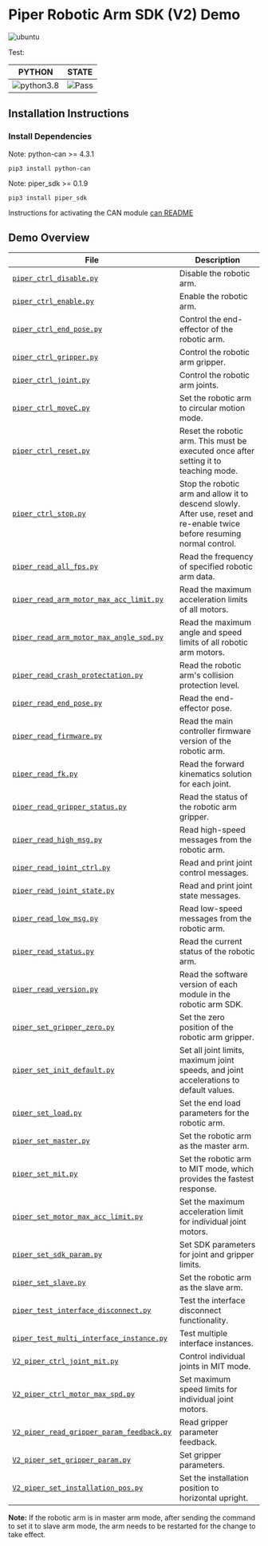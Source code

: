# Piper Robotic Arm SDK (V2) Demo

![ubuntu](https://img.shields.io/badge/Ubuntu-20.04-orange.svg)

Test:

| PYTHON | STATE |
|---|---|
| ![python3.8](https://img.shields.io/badge/Python-3.8-blue.svg) | ![Pass](https://img.shields.io/badge/Pass-blue.svg) |

## Installation Instructions

### Install Dependencies

Note: python-can >= 4.3.1

```shell
pip3 install python-can
```

Note: piper_sdk >= 0.1.9

```shell
pip3 install piper_sdk
```

Instructions for activating the CAN module [can README](../../asserts/can_config.MD)

## Demo Overview

| File | Description |
|---|---|
|[`piper_ctrl_disable.py`](./piper_ctrl_disable.py)|Disable the robotic arm.|
|[`piper_ctrl_enable.py`](./piper_ctrl_enable.py)|Enable the robotic arm.|
|[`piper_ctrl_end_pose.py`](./piper_ctrl_end_pose.py)|Control the end-effector of the robotic arm.|
|[`piper_ctrl_gripper.py`](./piper_ctrl_gripper.py)|Control the robotic arm gripper.|
|[`piper_ctrl_joint.py`](./piper_ctrl_joint.py)|Control the robotic arm joints.|
|[`piper_ctrl_moveC.py`](./piper_ctrl_moveC.py)|Set the robotic arm to circular motion mode.|
|[`piper_ctrl_reset.py`](./piper_ctrl_reset.py)|Reset the robotic arm. This must be executed once after setting it to teaching mode.|
|[`piper_ctrl_stop.py`](./piper_ctrl_stop.py)|Stop the robotic arm and allow it to descend slowly. After use, reset and re-enable twice before resuming normal control.|
|[`piper_read_all_fps.py`](./piper_read_all_fps.py)|Read the frequency of specified robotic arm data.|
|[`piper_read_arm_motor_max_acc_limit.py`](./piper_read_arm_motor_max_acc_limit.py)|Read the maximum acceleration limits of all motors.|
|[`piper_read_arm_motor_max_angle_spd.py`](./piper_read_arm_motor_max_angle_spd.py)|Read the maximum angle and speed limits of all robotic arm motors.|
|[`piper_read_crash_protectation.py`](./piper_read_crash_protectation.py)|Read the robotic arm's collision protection level.|
|[`piper_read_end_pose.py`](./piper_read_end_pose.py)|Read the end-effector pose.|
|[`piper_read_firmware.py`](./piper_read_firmware.py)|Read the main controller firmware version of the robotic arm.|
|[`piper_read_fk.py`](./piper_read_fk.py)|Read the forward kinematics solution for each joint.|
|[`piper_read_gripper_status.py`](./piper_read_gripper_status.py)|Read the status of the robotic arm gripper.|
|[`piper_read_high_msg.py`](./piper_read_high_msg.py)|Read high-speed messages from the robotic arm.|
|[`piper_read_joint_ctrl.py`](./piper_read_joint_ctrl.py)|Read and print joint control messages.|
|[`piper_read_joint_state.py`](./piper_read_joint_state.py)|Read and print joint state messages.|
|[`piper_read_low_msg.py`](./piper_read_low_msg.py)|Read low-speed messages from the robotic arm.|
|[`piper_read_status.py`](./piper_read_status.py)|Read the current status of the robotic arm.|
|[`piper_read_version.py`](./piper_read_version.py)|Read the software version of each module in the robotic arm SDK.|
|[`piper_set_gripper_zero.py`](./piper_set_gripper_zero.py)|Set the zero position of the robotic arm gripper.|
|[`piper_set_init_default.py`](./piper_set_init_default.py)|Set all joint limits, maximum joint speeds, and joint accelerations to default values.|
|[`piper_set_load.py`](./piper_set_load.py)|Set the end load parameters for the robotic arm.|
|[`piper_set_master.py`](./piper_set_master.py)|Set the robotic arm as the master arm.|
|[`piper_set_mit.py`](./piper_set_mit.py)|Set the robotic arm to MIT mode, which provides the fastest response.|
|[`piper_set_motor_max_acc_limit.py`](./piper_set_motor_max_acc_limit.py)|Set the maximum acceleration limit for individual joint motors.|
|[`piper_set_sdk_param.py`](./piper_set_sdk_param.py)|Set SDK parameters for joint and gripper limits.|
|[`piper_set_slave.py`](./piper_set_slave.py)|Set the robotic arm as the slave arm.|
|[`piper_test_interface_disconnect.py`](./piper_test_interface_disconnect.py)|Test the interface disconnect functionality.|
|[`piper_test_multi_interface_instance.py`](./piper_test_multi_interface_instance.py)|Test multiple interface instances.|
|[`V2_piper_ctrl_joint_mit.py`](./V2_piper_ctrl_joint_mit.py)|Control individual joints in MIT mode.|
|[`V2_piper_ctrl_motor_max_spd.py`](./V2_piper_ctrl_motor_max_spd.py)|Set maximum speed limits for individual joint motors.|
|[`V2_piper_read_gripper_param_feedback.py`](./V2_piper_read_gripper_param_feedback.py)|Read gripper parameter feedback.|
|[`V2_piper_set_gripper_param.py`](./V2_piper_set_gripper_param.py)|Set gripper parameters.|
|[`V2_piper_set_installation_pos.py`](./V2_piper_set_installation_pos.py)|Set the installation position to horizontal upright.|

**Note:** If the robotic arm is in master arm mode, after sending the command to set it to slave arm mode, the arm needs to be restarted for the change to take effect.
